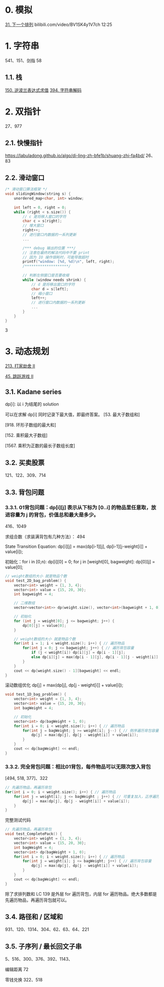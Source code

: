 # 0. 模拟
[31. 下一个排列](https://leetcode.cn/problems/next-permutation/)
bilibili.com/video/BV1SK4y1V7ch 12:25

# 1. 字符串
541、151、剑指 58

## 1.1. 栈
[150. 逆波兰表达式求值](https://leetcode.cn/problems/evaluate-reverse-polish-notation/)
[394. 字符串解码](https://leetcode.cn/problems/decode-string)

# 2. 双指针
27、977
## 2.1. 快慢指针
https://labuladong.github.io/algo/di-ling-zh-bfe1b/shuang-zhi-fa4bd/
26、83
## 2.2. 滑动窗口
```cpp
/* 滑动窗口算法框架 */
void slidingWindow(string s) {
    unordered_map<char, int> window;
    
    int left = 0, right = 0;
    while (right < s.size()) {
        // c 是将移入窗口的字符
        char c = s[right];
        // 增大窗口
        right++;
        // 进行窗口内数据的一系列更新
        ...

        /*** debug 输出的位置 ***/
        // 注意在最终的解法代码中不要 print
        // 因为 IO 操作很耗时，可能导致超时
        printf("window: [%d, %d)\n", left, right);
        /********************/
        
        // 判断左侧窗口是否要收缩
        while (window needs shrink) {
            // d 是将移出窗口的字符
            char d = s[left];
            // 缩小窗口
            left++;
            // 进行窗口内数据的一系列更新
            ...
        }
    }
}
```
3

# 3. 动态规划
[213. 打家劫舍 II](https://leetcode.cn/problems/house-robber-ii/)

[45. 跳跃游戏 II](https://leetcode.cn/problems/jump-game-ii/)

## 3.1. Kadane series
dp[i]: 以 i 为结尾的 solution

可以在求解 dp[i] 同时记录下最大值，即最终答案。
[53. 最大子数组和]

[918. 环形子数组的最大和]

[152. 乘积最大子数组]

[1567. 乘积为正数的最长子数组长度]

## 3.2. 买卖股票
121、122、309、714

## 3.3. 背包问题
### 3.3.1. 01背包问题：dp[i][j] 表示从下标为 [0..i] 的物品里任意取，放进容量为 j 的背包，价值总和最大是多少。

416、1049

求组合数（求装满背包有几种方法）：
494

State Transition Equation: dp[i][j] = max(dp[i-1][j], dp[i-1][j-weight[i]] + value[i]);

初始化：for i in [0,n): dp[i][0] = 0;
for j in [weight[0], bagweight]: dp[0][j] = value[0];

```cpp
// weight数组的大小 就是物品个数
void test_2D_bag_problem() {
    vector<int> weight = {1, 3, 4};
    vector<int> value = {15, 20, 30};
    int bagweight = 4;

    // 二维数组
    vector<vector<int>> dp(weight.size(), vector<int>(bagweight + 1, 0));

    // 初始化
    for (int j = weight[0]; j <= bagweight; j++) {
        dp[0][j] = value[0];
    }

    // weight数组的大小 就是物品个数
    for(int i = 1; i < weight.size(); i++) { // 遍历物品
        for(int j = 0; j <= bagweight; j++) { // 遍历背包容量
            if (j < weight[i]) dp[i][j] = dp[i - 1][j];
            else dp[i][j] = max(dp[i - 1][j], dp[i - 1][j - weight[i]] + value[i]);
        }
    }
    cout << dp[weight.size() - 1][bagweight] << endl;
}
```

滚动数组优化
dp[j] = max(dp[j], dp[j - weight[i]] + value[i]);

```cpp
void test_1D_bag_problem() {
    vector<int> weight = {1, 3, 4};
    vector<int> value = {15, 20, 30};
    int bagWeight = 4;

    // 初始化
    vector<int> dp(bagWeight + 1, 0);
    for(int i = 0; i < weight.size(); i++) { // 遍历物品
        for(int j = bagWeight; j >= weight[i]; j--) { // 倒序遍历背包容量防止物品被重复加入
            dp[j] = max(dp[j], dp[j - weight[i]] + value[i]);
        }
    }
    cout << dp[bagWeight] << endl;
}
```

### 3.3.2. 完全背包问题：相比01背包，每件物品可以无限次放入背包
[494, 518, 377]、322

```cpp
// 先遍历物品，再遍历背包
for(int i = 0; i < weight.size(); i++) { // 遍历物品
    for(int j = weight[i]; j <= bagWeight ; j++) { // 可重复加入，正序遍历背包容量
        dp[j] = max(dp[j], dp[j - weight[i]] + value[i]);
    }
}
```
完整测试代码
```cpp
// 先遍历物品，再遍历背包
void test_CompletePack() {
    vector<int> weight = {1, 3, 4};
    vector<int> value = {15, 20, 30};
    int bagWeight = 4;
    vector<int> dp(bagWeight + 1, 0);
    for(int i = 0; i < weight.size(); i++) { // 遍历物品
        for(int j = weight[i]; j <= bagWeight; j++) { // 遍历背包容量
            dp[j] = max(dp[j], dp[j - weight[i]] + value[i]);
        }
    }
    cout << dp[bagWeight] << endl;
}
```

除了求排列数和 LC 139 是外层 for 遍历背包，内层 for 遍历物品。绝大多数都是先遍历物品，再遍历背包就可以。

## 3.4. 路径和 / 区域和
931、120、1314、304、62、63、64、221

## 3.5. 子序列 / 最长回文子串
5、516、300、376、392、1143、

编辑距离 72

零钱兑换 322、518

